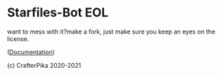 # Starfiles-Bot EOL

want to mess with it?make a fork, just make sure you keep an eyes on the license.

([Documentation](https://crafterpika.github.io/starfiles-bot/))

(c) CrafterPika 2020-2021
